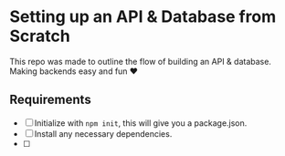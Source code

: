# Setting up an API & Database from Scratch

This repo was made to outline the flow of building an API & database. Making backends easy and fun ❤️

## Requirements

- [ ] Initialize with `npm init`, this will give you a package.json.
- [ ] Install any necessary dependencies.
- [ ]
